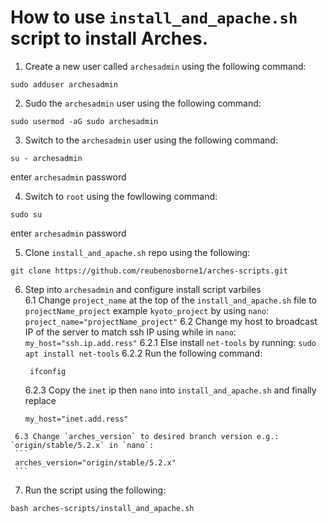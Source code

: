 # How to use `install_and_apache.sh` script to install Arches.

 1. Create a new user called `archesadmin` using the following command:
  ```
  sudo adduser archesadmin
  ```
  
  2. Sudo the `archesadmin` user using the following command:
  ```
  sudo usermod -aG sudo archesadmin
  ```
  
  3. Switch to the `archesadmin` user using the following command:
  ```
  su - archesadmin
  ```
  enter `archesadmin` password
  
  4.  Switch to `root` using the fowllowing command:
  ```
  sudo su
  ```
  enter `archesadmin` password
  
  5. Clone `install_and_apache.sh` repo using the following:
  ```
  git clone https://github.com/reubenosborne1/arches-scripts.git
  ```
  
  6.  Step into `archesadmin` and configure install script varbiles  
    6.1 Change `project_name` at the top of the `install_and_apache.sh` file to `projectName_project` example `kyoto_project`
    by using `nano`:
    ```
    project_name="projectName_project"
    ```
    6.2 Change my host to broadcast IP of the server to match ssh IP using while in `nano`:
    ```
    my_host="ssh.ip.add.ress"
    ```
      6.2.1 Else install `net-tools` by running:
    ```
    sudo apt install net-tools
    ```
      6.2.2 Run the following command:
      ```
       ifconfig 
      ```
      6.2.3 Copy the `inet` ip then `nano` into `install_and_apache.sh` and finally replace
      ```
      my_host="inet.add.ress"
      ```
     6.3 Change `arches_version` to desired branch version e.g.: `origin/stable/5.2.x` in `nano`:
     ```
     arches_version="origin/stable/5.2.x"
     ```
7. Run the script using the following:
  ```
  bash arches-scripts/install_and_apache.sh
  ```
    
